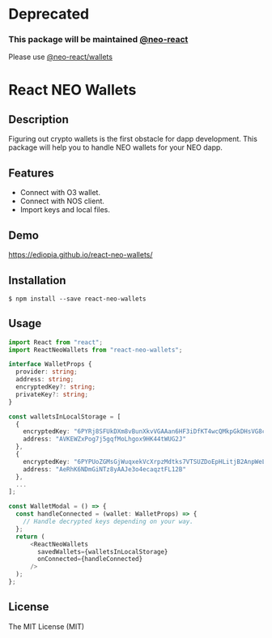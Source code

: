 # Deprecated
### This package will be maintained [@neo-react](https://github.com/ediopia/neo-react)
Please use [@neo-react/wallets](https://www.npmjs.com/package/@neo-react/wallets)
# React NEO Wallets

## Description

Figuring out crypto wallets is the first obstacle for dapp development. This package will help you to handle NEO wallets for your NEO dapp.

## Features

- Connect with O3 wallet.
- Connect with NOS client.
- Import keys and local files.

## Demo

https://ediopia.github.io/react-neo-wallets/

## Installation

```
$ npm install --save react-neo-wallets
```

## Usage

```typescript
import React from "react";
import ReactNeoWallets from "react-neo-wallets";

interface WalletProps {
  provider: string;
  address: string;
  encryptedKey?: string;
  privateKey?: string;
}

const walletsInLocalStorage = [
  {
    encryptedKey: "6PYRj8SFUkDXm8vBunXkvVGAAan6HF3iDfKT4wcQMkpGkDHsVG8cbD9eSi",
    address: "AVKEWZxPog7j5gqfMoLhgox9HK44tWUG2J"
  },
  {
    encryptedKey: "6PYPUoZGMsGjWuqxekVcXrpzMdtks7VTSUZDoEpHLitjB2AnpWeLbpk2Dp",
    address: "AeRhK6NDmGiNTz8yAAJe3o4ecaqztFL12B"
  },
  ...
];

const WalletModal = () => {
  const handleConnected = (wallet: WalletProps) => {
    // Handle decrypted keys depending on your way.
  };
  return (
	  <ReactNeoWallets
	    savedWallets={walletsInLocalStorage}
	    onConnected={handleConnected}
	  />
  );
};
```
 
## License
 
The MIT License (MIT)
